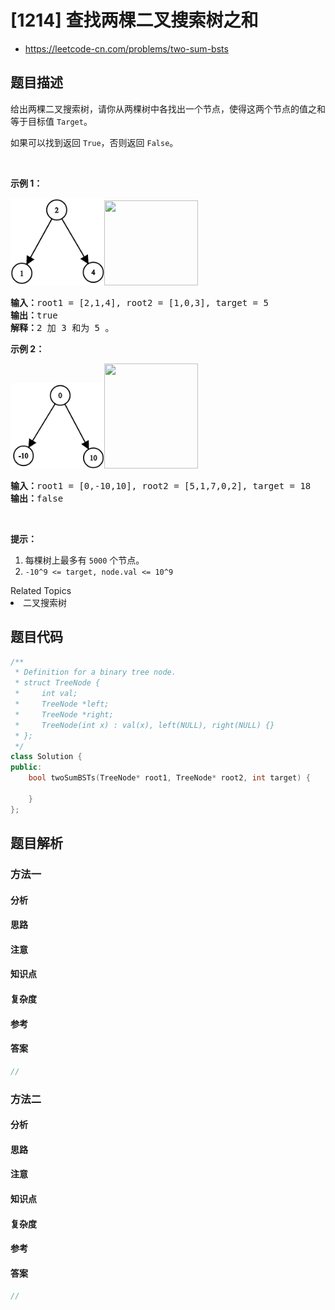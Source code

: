 

# [1214] 查找两棵二叉搜索树之和
* https://leetcode-cn.com/problems/two-sum-bsts


## 题目描述

<p>给出两棵二叉搜索树，请你从两棵树中各找出一个节点，使得这两个节点的值之和等于目标值&nbsp;<code>Target</code>。</p>

<p>如果可以找到返回&nbsp;<code>True</code>，否则返回&nbsp;<code>False</code>。</p>

<p>&nbsp;</p>

<p><strong>示例 1：</strong></p>

<p><strong><img alt="" src="https://raw.githubusercontent.com/algoboy101/LeetCodeCrowdsource/master/imgs/1368_1_a2.png" style="height: 140px; width: 150px;"><img alt="" src="https://assets.leetcode-cn.com/aliyun-lc-upload/uploads/2019/06/21/1368_1_b.png" style="height: 136px; width: 150px;"></strong></p>

<pre><strong>输入：</strong>root1 = [2,1,4], root2 = [1,0,3], target = 5
<strong>输出：</strong>true
<strong>解释：</strong>2 加 3 和为 5 。
</pre>

<p><strong>示例 2：</strong></p>

<p><strong><img alt="" src="https://raw.githubusercontent.com/algoboy101/LeetCodeCrowdsource/master/imgs/1368_2_a.png" style="height: 137px; width: 150px;"><img alt="" src="https://assets.leetcode-cn.com/aliyun-lc-upload/uploads/2019/06/21/1368_2_b.png" style="height: 168px; width: 150px;"></strong></p>

<pre><strong>输入：</strong>root1 = [0,-10,10], root2 = [5,1,7,0,2], target = 18
<strong>输出：</strong>false</pre>

<p>&nbsp;</p>

<p><strong>提示：</strong></p>

<ol>
	<li>每棵树上最多有&nbsp;<code>5000</code>&nbsp;个节点。</li>
	<li><code>-10^9 &lt;= target, node.val &lt;= 10^9</code></li>
</ol>
<div><div>Related Topics</div><div><li>二叉搜索树</li></div></div>


## 题目代码

```cpp
/**
 * Definition for a binary tree node.
 * struct TreeNode {
 *     int val;
 *     TreeNode *left;
 *     TreeNode *right;
 *     TreeNode(int x) : val(x), left(NULL), right(NULL) {}
 * };
 */
class Solution {
public:
    bool twoSumBSTs(TreeNode* root1, TreeNode* root2, int target) {

    }
};
```


## 题目解析


### 方法一

#### 分析

#### 思路

#### 注意

#### 知识点

#### 复杂度

#### 参考

#### 答案

```cpp
//
```


### 方法二

#### 分析

#### 思路

#### 注意

#### 知识点

#### 复杂度

#### 参考

#### 答案

```cpp
//
```


